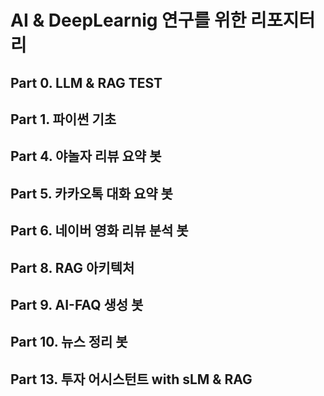 # AI & DeepLearnig 연구를 위한 리포지터리

## Part 0. LLM & RAG TEST
## Part 1. 파이썬 기초
## Part 4. 야놀자 리뷰 요약 봇
## Part 5. 카카오톡 대화 요약 봇
## Part 6. 네이버 영화 리뷰 분석 봇
## Part 8. RAG 아키텍처
## Part 9. AI-FAQ 생성 봇
## Part 10. 뉴스 정리 봇
## Part 13. 투자 어시스턴트 with sLM & RAG
